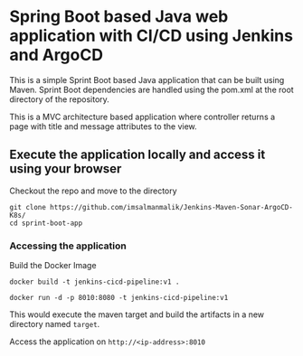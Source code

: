 # Spring Boot based Java web application with CI/CD using Jenkins and ArgoCD
 
This is a simple Sprint Boot based Java application that can be built using Maven. Sprint Boot dependencies are handled using the pom.xml 
at the root directory of the repository.

This is a MVC architecture based application where controller returns a page with title and message attributes to the view.

## Execute the application locally and access it using your browser

Checkout the repo and move to the directory

```
git clone https://github.com/imsalmanmalik/Jenkins-Maven-Sonar-ArgoCD-K8s/
cd sprint-boot-app
```

### Accessing the application

Build the Docker Image

```
docker build -t jenkins-cicd-pipeline:v1 .
```

```
docker run -d -p 8010:8080 -t jenkins-cicd-pipeline:v1
```
This would execute the maven target and build the artifacts in a new directory named `target`.

Access the application on `http://<ip-address>:8010`


